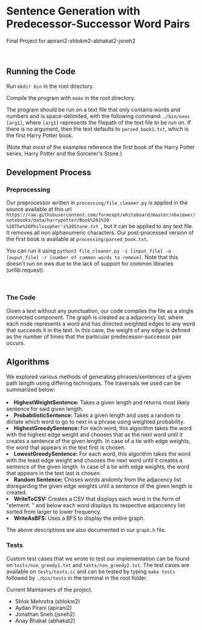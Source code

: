 <h1> Sentence Generation with Predecessor-Successor Word Pairs </h1>
<p>Final Project for apirani2-shlokm2-abhakat2-jsneh2 <p>

<br>
<h2> Running the Code </h2>

Run <code>mkdir bin</code> in the root directory.

Compile the program with <code>make</code> in the root directory. 

The program should be run on a text file that only contains words and numbers and is space-delimited, with the following command: <code>./bin/exec [arg1]</code>, where <code>[arg1]</code> represents the filepath of the text file to be run on. If there is no argument, then the text defaults to <code>parsed_book1.txt</code>, which is the first Harry Potter book.

(Note that most of the examples reference the first book of the Harry Potter series, Harry Potter and the Sorcerer's Stone.)

<h2> Development Process </h2>

<h3> Preprocessing </h3>
Our preprocessor written in <code>processing/file_cleaner.py</code> is applied in the source available at this url <code> https://raw.githubusercontent.com/formcept/whiteboard/master/nbviewer/notebooks/data/harrypotter/Book%201%20-%20The%20Philosopher's%20Stone.txt </code>, but it can be applied to any text file. It removes all non alphanumeric characters. Our post-processed version of the first book is available at <code>processing/parsed_book.txt</code>.

You can run it using <code>python3 file_cleaner.py -i [input_file] -o [ouput_file] -r [number of common words to remove]</code>. Note that this doesn't run on ews due to the lack of support for common libraries (urllib.request).

<br>

<h3> The Code</h3>
Given a text without any punctuation, our code compiles the file as a single connected component. The graph is created as a adjacency list, where each node represents a word and has directed weighted edges to any word that succeeds it in the text. In this case, the weight of any edge is defined as the number of times that the particular predecessor-successor pair occurs.


<h2> Algorithms </h2>
We explored various methods of generating phrases/sentences of a given path length using differing techniques. The traversals we used can be summarized below: <br> <br>


<li>  <b>HighestWeightSentence:</b> 
    Takes a given length and returns most likely sentence for said given length.
    
<li> <b> ProbabilisticSentence: </b>
    Takes a given length and uses a random to dictate which word to go to next in a phrase using weighted probability.
    
<li> <b> HighestGreedySentence: </b>
    For each word, this algorithm takes the word with the highest edge weight and chooses that as the next word until it creates a sentence of the given length. In case of a tie with edge weights, the word that appears in the text first is chosen.
    
<li><b>LowestGreedySentence:</b>
    For each word, this algorithm takes the word with the least edge weight and chooses the next word until it creates a sentence of the given length. In case of a tie with edge weights, the word that appears in the text last is chosen.
    
<li><b>Random Sentence:</b>
    Choses words andomly from the adjacency list disregarding the given edge weights until a sentence of the given length is created.
    
<li><b>WriteToCSV:</b>
    Creates a CSV that displays each word in the form of "element: " and below each word displays its respective adjancency list sorted from larger to lower frequency. 
    
<li><b>WriteAsBFS:</b>
    Uses a BFS to display the entire graph.

The above descriptions are also documented in our <code>graph.h</code> file.

<h3> Tests </h3>
Custom test cases that we wrote to test our implementation can be found on <code>tests/non_greedy1.txt</code> and <code>tests/non_greedy2.txt</code>.
The test cases are available on <code>tests/tests.cc</code> and can be tested by typing <code>make tests</code> followed by <code>./bin/tests</code> in the terminal in the root folder.

Current Maintainers of the project.
* Shlok Mehrotra (shlokm2)
* Aydan Pirani (apirani2)
* Jonathan Sneh (jsneh2)
* Anay Bhakat (abhakat2)

